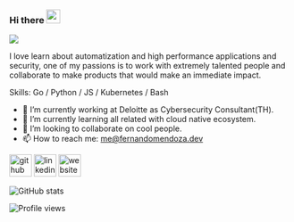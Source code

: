### Hi there <img src="https://media.giphy.com/media/hvRJCLFzcasrR4ia7z/giphy.gif" width="25px">
![](https://i.pinimg.com/originals/a1/9d/14/a19d149acd516549f0a2ac035b88cd35.gif)

I love learn about automatization and high performance applications and security, one of my passions is to work with extremely talented people and collaborate to make products that would make an immediate impact.

Skills: Go / Python / JS / Kubernetes / Bash

- 🔭 I’m currently working at Deloitte as Cybersecurity Consultant(TH).
- 🌱 I’m currently learning all related with cloud native ecosystem. 
- 👯 I’m looking to collaborate on cool people. 
- 📫 How to reach me: me@fernandomendoza.dev 


[<img src='https://cdn.jsdelivr.net/npm/simple-icons@3.0.1/icons/github.svg' alt='github' height='40'>](https://github.com/fernando-mendoza)  [<img src='https://cdn.jsdelivr.net/npm/simple-icons@3.0.1/icons/linkedin.svg' alt='linkedin' height='40'>](https://www.linkedin.com/in/fernando-mendoza-0b438b1a6/)  [<img src='https://cdn.jsdelivr.net/npm/simple-icons@3.0.1/icons/icloud.svg' alt='website' height='40'>](https://fernandomendoza.dev)  

![GitHub stats](https://github-readme-stats.vercel.app/api?username=fernando-mendoza&show_icons=true)  

![Profile views](https://gpvc.arturio.dev/fernando-mendoza)  
